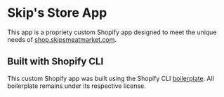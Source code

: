 
# Skip's Store App

This app is a propriety custom Shopify app designed to meet the unique needs of [shop.skipsmeatmarket.com](https://shop.skipsmeatmarket.com).

## Built with Shopify CLI

This custom Shopify app was built using the Shopify CLI [boilerplate](https://github.com/Shopify/shopify-app-node). All boilerplate remains under its respective license.
